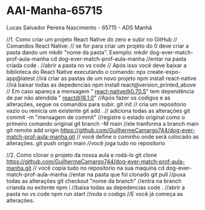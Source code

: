 # AAI-Manha-65715
Lucas Salvador Pereira Nascimento - 65715 - ADS Manhã

//1. Como criar um projeto React Native do zero e subir no GitHub
// Comandos React Native:
// se for para criar um projeto do 0 deve criar a pasta dando um mkdir "nome da pasta". Exemplo:
mkdir dog-ever-match-prof-aula-manha
cd dog-ever-match-prof-aula-manha //entar na pasta criada
code . //abrir a pasta no vs code
// Após isso você deve baixar a biblioteca do React Native executando o comando:
npx create-expo-app@latest //irá criar as pastas de um novo projeto
npm install react-native //irá baixar todas as depedencias
npm install react@version_printed_above // Em caso apareça a mensagem " react-native@0.70.5" tem dependência de par não atendida " react@18.1.0"
//Após fazer os codigos e as alterações, segue os comandos para subir.
git init // cria um repositorio vazio ou reinicia um existente
git add . // adiciona todas as alterações
git commit -m "mensagem de commit" //registre o estado original como o primeiro comando original
git branch -M main //ele tranforma a branch main
git remote add origin https://github.com/GuilhermeCamargo744/dog-ever-match-prof-aula-manha.git    // você define o cominho onde será colocado as alterações.
git push origin main //você joga tudo no repositorio


//2. Como clonar o projeto da nossa aula e rodá-lo
git clone https://github.com/GuilhermeCamargo744/dog-ever-match-prof-aula-manha.git    // você copia tudo no repositorio na sua maquina
cd dog-ever-match-prof-aula-manha //entar na pasta que foi clonado
git pull //puxa todas as alterações
git checkout "nome da branch"  //entra na branch crianda ou exitente
npm i //baixa todas as depedencias
code . //abrir a pasta no vs code
npm run start  //roda o codigo
//E você já começa as alterações.
